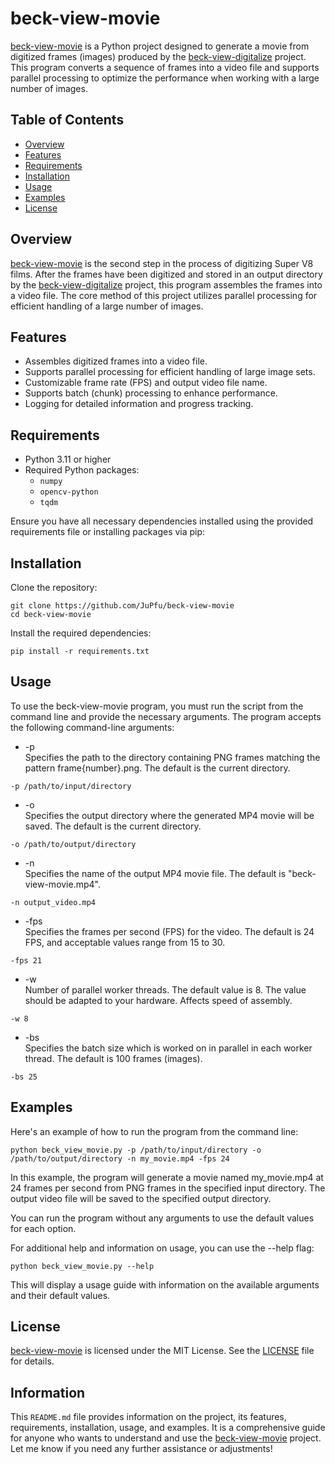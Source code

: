 # beck-view-movie

[beck-view-movie](https://github.com/JuPfu/beck-view-movie) is a Python project designed to generate a movie from digitized frames (images) produced by the [beck-view-digitalize](https://github.com/JuPfu/beck-view-digitalize) project. This program converts a sequence of frames into a video file and supports parallel processing to optimize the performance when working with a large number of images.

## Table of Contents

- [Overview](#overview)
- [Features](#features)
- [Requirements](#requirements)
- [Installation](#installation)
- [Usage](#usage)
- [Examples](#examples)
- [License](#license)

## Overview

[beck-view-movie](https://github.com/JuPfu/beck-view-movie) is the second step in the process of digitizing Super V8 films. After the frames have been digitized and stored in an output directory by the [beck-view-digitalize](https://github.com/JuPfu/beck-view-digitalize) project, this program assembles the frames into a video file. The core method of this project utilizes parallel processing for efficient handling of a large number of images.

## Features

- Assembles digitized frames into a video file.
- Supports parallel processing for efficient handling of large image sets.
- Customizable frame rate (FPS) and output video file name.
- Supports batch (chunk) processing to enhance performance.
- Logging for detailed information and progress tracking.

## Requirements

- Python 3.11 or higher
- Required Python packages:
    - `numpy`
    - `opencv-python`
    - `tqdm`
    
Ensure you have all necessary dependencies installed using the provided requirements file or installing packages via pip:

## Installation

Clone the repository:
```shell
git clone https://github.com/JuPfu/beck-view-movie
cd beck-view-movie
```

Install the required dependencies:
```shell
pip install -r requirements.txt
```

## Usage

To use the beck-view-movie program, you must run the script from the command line and provide the necessary arguments. The program accepts the following command-line arguments:

- -p <br>Specifies the path to the directory containing PNG frames matching the pattern frame{number}.png. The default is the current directory.
```shell
-p /path/to/input/directory
```

- -o <br>Specifies the output directory where the generated MP4 movie will be saved. The default is the current directory.
```shell
-o /path/to/output/directory
```

- -n <br>Specifies the name of the output MP4 movie file. The default is "beck-view-movie.mp4".
```shell
-n output_video.mp4
```

- -fps <br>Specifies the frames per second (FPS) for the video. The default is 24 FPS, and acceptable values range from 15 to 30.
```shell
-fps 21
```

- -w <br>Number of parallel worker threads. The default value is 8. The value should be adapted to your  hardware. Affects speed of assembly.
```shell
-w 8
```

- -bs <br>Specifies the batch size which is worked on in parallel in each worker thread. The default is 100 frames (images).
```shell
-bs 25
```

## Examples

Here's an example of how to run the program from the command line:

```shell
python beck_view_movie.py -p /path/to/input/directory -o /path/to/output/directory -n my_movie.mp4 -fps 24
```

In this example, the program will generate a movie named my_movie.mp4 at 24 frames per second from PNG frames in the specified input directory. The output video file will be saved to the specified output directory.

You can run the program without any arguments to use the default values for each option.

For additional help and information on usage, you can use the --help flag:

```shell
python beck_view_movie.py --help
```
This will display a usage guide with information on the available arguments and their default values.

## License

[beck-view-movie](https://github.com/JuPfu/beck-view-movie) is licensed under the MIT License. See the [LICENSE](LICENSE) file for details.

## Information
This `README.md` file provides information on the project, its features, requirements, installation, usage, and examples. It is a comprehensive guide for anyone who wants to understand and use the [beck-view-movie](https://github.com/JuPfu/beck-view-movie) project. Let me know if you need any further assistance or adjustments!

